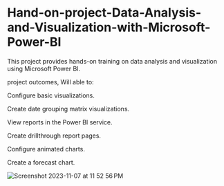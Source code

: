 # Hand-on-project-Data-Analysis-and-Visualization-with-Microsoft-Power-BI
This project provides hands-on training on data analysis and visualization using Microsoft Power BI. 

project outcomes, Will able to: 

Configure basic visualizations.

Create date grouping matrix visualizations.

View reports in the Power BI service.

Create drillthrough report pages.

Configure animated charts.

Create a forecast chart.

![Screenshot 2023-11-07 at 11 52 56 PM](https://github.com/FelixQLe/Hand-on-project-Data-Analysis-and-Visualization-with-Microsoft-Power-BI-/assets/93171100/49fc80d0-498b-4b72-8e52-a1ea54210161)
